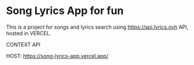 # Song Lyrics App for fun

This is a project for songs and lyrics search using https://api.lyrics.ovh API, hosted in VERCEL.

CONTEXT
API

HOST: https://song-lyrics-app.vercel.app/
